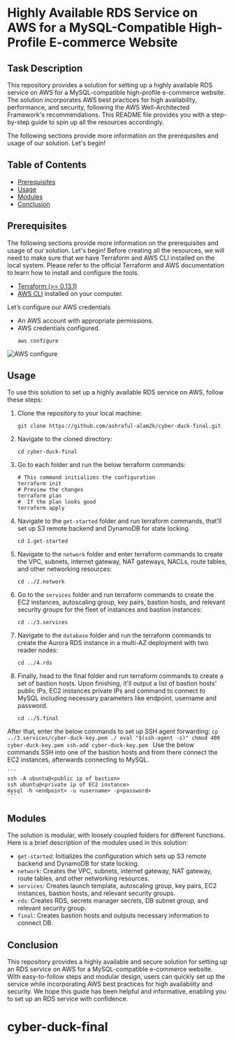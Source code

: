 
# Highly Available RDS Service on AWS for a MySQL-Compatible High-Profile E-commerce Website
## Task Description

This repository provides a solution for setting up a highly available RDS service on AWS for a MySQL-compatible high-profile e-commerce website. The solution incorporates AWS best practices for high availability, performance, and security, following the AWS Well-Architected Framework's recommendations. This README file provides you with a step-by-step guide to spin up all the resources accordingly.

The following sections provide more information on the prerequisites and usage of our solution. Let's begin!

## Table of Contents
- [Prerequisites](#prerequisites)
- [Usage](#usage)
- [Modules](#modules)
- [Conclusion](#conclusion)

## Prerequisites
The following sections provide more information on the prerequisites and usage of our solution. Let's begin!
Before creating all the resources, we will need to make sure that we have Terraform and AWS CLI installed on the local system. Please refer to the official Terraform and AWS documentation to learn how to install and configure the tools.
- [Terraform (>= 0.13.1)](https://developer.hashicorp.com/terraform/downloads)  
- [AWS CLI](https://aws.amazon.com/cli/) installed on your computer.

Let’s configure our AWS credentials
- An AWS account with appropriate permissions.
- AWS credentials configured.
    ```
    aws configure
    ```
![AWS configure](https://drive.google.com/file/d/1zfoIc7x_rMBtRQoGY7VWF2C4G9YVhPji/view?usp=share_link)
## Usage
To use this solution to set up a highly available RDS service on AWS, follow these steps:

1. Clone the repository to your local machine:
    ```
    git clone https://github.com/ashraful-alam2k/cyber-duck-final.git
    ```
2. Navigate to the cloned directory:
    ```
    cd cyber-duck-final
    ```
3. Go to each  folder and run the below terraform commands:
    ```
    # This command initializes the configuration
    terraform init
    # Preview the changes 
    terraform plan
    #  If the plan looks good
    terraform apply
   ```
4. Navigate to the `get-started` folder and run terraform commands, that’ll set up S3 remote backend and DynamoDB for state locking.
    ```
    cd 1.get-started
    ```

5. Navigate to the `network` folder and enter terraform commands to create the VPC, subnets, internet gateway, NAT gateways, NACLs, route tables, and other networking resources:
    ```
    cd ../2.network
    ```

6. Go to the `services` folder and run terraform commands to create the EC2 instances, autoscaling group, key pairs, bastion hosts, and relevant security groups for the fleet of instances and bastion instances:
    ```
    cd ../3.services
    ```

7. Navigate to the `database` folder and run the terraform commands to create the Aurora RDS instance in a multi-AZ deployment with two reader nodes:
    ```
    cd ../4.rds
    ```
8. Finally, head to the final folder and run terraform commands to create a set of bastion hosts. Upon finishing, it'll output a list of bastion hosts' public IPs, EC2 instances private IPs and command to connect to MySQL including necessary parameters like endpoint, username and password. 
    ```
    cd ../5.final
    ```

After that, enter the below commands to set up SSH agent forwarding:
    ```
    cp ../3.services/cyber-duck-key.pem ./
    eval "$(ssh-agent -s)"
    chmod 400 cyber-duck-key.pem
    ssh-add cyber-duck-key.pem 
    ```
Use the below commands SSH into one of the bastion hosts and from there connect the EC2 instances, afterwards connecting to MySQL.

    ```
    ssh -A ubuntu@<public ip of bastion>
    ssh ubuntu@<private ip of EC2 instance>
    mysql -h <endpoint> -u <username> -p<password>
    ```


## Modules
The solution is modular, with loosely coupled folders for different functions. Here is a brief description of the modules used in this solution:

- `get-started`: Initializes the configuration which sets up S3 remote backend and DynamoDB for state locking.
- `network`: Creates the VPC, subnets, internet gateway, NAT gateway, route tables, and other networking resources.
- `services`: Creates launch template, autoscaling group, key pairs, EC2 instances, bastion hosts, and relevant security groups.
- `rds`: Creates RDS, secrets manager secrets, DB subnet group, and relevant security group.
- `final`: Creates bastion hosts and outputs necessary information to connect DB.


## Conclusion
This repository provides a highly available and secure solution for setting up an RDS service on AWS for a MySQL-compatible e-commerce website. With easy-to-follow steps and modular design, users can quickly set up the service while incorporating AWS best practices for high availability and security. We hope this guide has been helpful and informative, enabling you to set up an RDS service with confidence.



# cyber-duck-final
